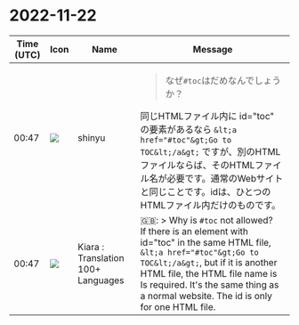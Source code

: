# 2022-11-22

|Time (UTC)|Icon|Name|Message|
|---|---|---|---|
|00:47|![](https://avatars.slack-edge.com/2018-04-27/354445776386_e258f5ed5ba887b08668_72.jpg)|shinyu|<blockquote>なぜ`#toc`はだめなんでしょうか？</blockquote>同じHTMLファイル内に id="toc" の要素があるなら `&lt;a href="#toc"&gt;Go to TOC&lt;/a&gt;` ですが、別のHTMLファイルならば、そのHTMLファイル名が必要です。通常のWebサイトと同じことです。idは、ひとつのHTMLファイル内だけのものです。|
|00:47|![](https://avatars.slack-edge.com/2021-08-02/2324149410423_2aa7423c4133ecb9f168_72.png)|Kiara : Translation 100+ Languages|🇬🇧: &gt; Why is `#toc` not allowed?<br>If there is an element with id="toc" in the same HTML file, `&lt;a href="#toc"&gt;Go to TOC&lt;/a&gt;`, but if it is another HTML file, the HTML file name is Is required. It's the same thing as a normal website. The id is only for one HTML file.|
